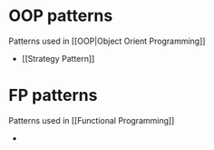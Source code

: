 # OOP patterns
Patterns used in [[OOP|Object Orient Programming]]

- [[Strategy Pattern]]

# FP patterns
Patterns used in [[Functional Programming]]

-
